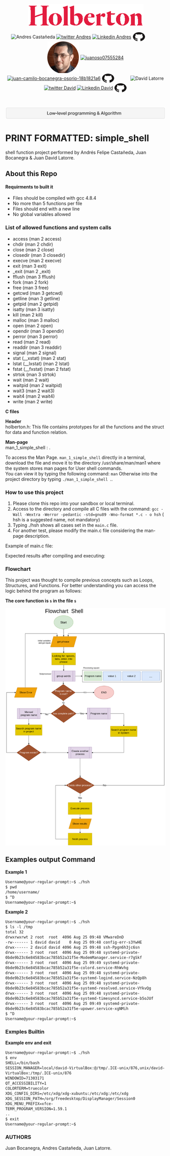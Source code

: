 <p align="center">
    <a href=#><img src="https://raw.githubusercontent.com/jbocane6/logos/main/holberton-logo.png" alt="holberton" /></a></p>
  
  <p align="center">
    <img align="center" src="https://avatars.githubusercontent.com/u/72631957?v=4" alt="Andres Castañeda" height="100" width="100" />
    <a href="https://twitter.com/YxAndres" target="blank"><img align="center" src="https://raw.githubusercontent.com/rahuldkjain/github-profile-readme-generator/master/src/images/icons/Social/twitter.svg" alt="twitter Andres" height="30" width="40" /></a>
    <a href="https://www.linkedin.com/in/andres-castañeda-1426ab197/" target="blank"><img align="center" src="https://raw.githubusercontent.com/rahuldkjain/github-profile-readme-generator/master/src/images/icons/Social/linked-in-alt.svg" alt="Linkedin Andres" height="30" width="40" /></a>
    <a href="https://github.com/4ndr3sxy" target="blank"><img align="center" src="https://raw.githubusercontent.com/devicons/devicon/9f4f5cdb393299a81125eb5127929ea7bfe42889/icons/github/github-original.svg" alt="Github Andres" height="30" width="40" /></a>
    &emsp;&emsp;&emsp;
    <img align="center" src="https://raw.githubusercontent.com/jbocane6/logos/main/foto.png" alt="juan" />
    <a href="https://twitter.com/juanoso07555284" target="blank"><img align="center" src="https://raw.githubusercontent.com/rahuldkjain/github-profile-readme-generator/master/src/images/icons/Social/twitter.svg" alt="juanoso07555284" height="30" width="40" /></a>
    <a href="https://linkedin.com/in/juan-camilo-bocanegra-osorio-18b1821a6" target="blank"><img align="center" src="https://raw.githubusercontent.com/rahuldkjain/github-profile-readme-generator/master/src/images/icons/Social/linked-in-alt.svg" alt="juan-camilo-bocanegra-osorio-18b1821a6" height="30" width="40" /></a>
    <a href="https://github.com/jbocane6" target="blank"><img align="center" src="https://raw.githubusercontent.com/devicons/devicon/9f4f5cdb393299a81125eb5127929ea7bfe42889/icons/github/github-original.svg" alt="Github juan" height="30" width="40" /></a>
    &emsp;&emsp;&emsp;
    <img align="center" src="https://avatars.githubusercontent.com/u/37098293?v=4" alt="David Latorre" height="100" width="100" />
    <a href="https://twitter.com/DavidLa74296325" target="blank"><img align="center" src="https://raw.githubusercontent.com/rahuldkjain/github-profile-readme-generator/master/src/images/icons/Social/twitter.svg" alt="twitter David" height="30" width="40" /></a>
    <a href="https://www.linkedin.com/in/david-latorre-886529203/" target="blank"><img align="center" src="https://raw.githubusercontent.com/rahuldkjain/github-profile-readme-generator/master/src/images/icons/Social/linked-in-alt.svg" alt="Linkedin David" height="30" width="40" /></a>
    <a href="https://github.com/Byakko12" target="blank"><img align="center" src="https://raw.githubusercontent.com/devicons/devicon/9f4f5cdb393299a81125eb5127929ea7bfe42889/icons/github/github-original.svg" alt="Github David" height="30" width="40" /></a>
    </p>  
  <br>
  <p align="center">
    <a href=#><img src="https://raw.githubusercontent.com/jbocane6/logos/main/titulo3.png" alt="titulo" /></a></p>

# PRINT FORMATTED: simple_shell
shell function project performed by Andrés Felipe Castañeda, Juan Bocanegra  &amp; Juan David Latorre.



## About this Repo
#### Requirments to built it
  * Files should be compiled with gcc 4.8.4  
  * No more than 5 functions per file  
  * Files should end with a new line  
  * No global variables allowed  

### List of allowed functions and system calls
  * access (man 2 access)
  * chdir (man 2 chdir)
  * close (man 2 close)
  * closedir (man 3 closedir)
  * execve (man 2 execve)
  * exit (man 3 exit)
  * _exit (man 2 _exit)
  * fflush (man 3 fflush)
  * fork (man 2 fork)
  * free (man 3 free)
  * getcwd (man 3 getcwd)
  * getline (man 3 getline)
  * getpid (man 2 getpid)
  * isatty (man 3 isatty)
  * kill (man 2 kill)
  * malloc (man 3 malloc)
  * open (man 2 open)
  * opendir (man 3 opendir)
  * perror (man 3 perror)
  * read (man 2 read)
  * readdir (man 3 readdir)
  * signal (man 2 signal)
  * stat (__xstat) (man 2 stat)
  * lstat (__lxstat) (man 2 lstat)
  * fstat (__fxstat) (man 2 fstat)
  * strtok (man 3 strtok)
  * wait (man 2 wait)
  * waitpid (man 2 waitpid)
  * wait3 (man 2 wait3)
  * wait4 (man 2 wait4)
  * write (man 2 write)

**C files**  


**Header**  
holberton.h: This file contains prototypes for all the functions and the struct for data and function relation.  

**Man-page**  
man_1_simple_shell : .

To access the Man Page. ` man_1_simple_shell ` directly in a terminal, download the file and move it to the directory /usr/share/man/man1 where the system stores man pages for User shell commands.  
You can view it by typing the following command: ` man `  Otherwise into the project directory by typing `./man_1_simple_shell `..


### How to use this project
  1. Please clone this repo into your sandbox or local terminal.  
  2. Access to the directory and compile all C files with the command: ` gcc -Wall -Wextra -Werror -pedantic -std=gnu89 -Wno-format *.c - o hsh ` ( hsh is a suggested name, not mandatory)  
  3. Typing ./hsh shows all cases set in the ` main.c ` file. 
  4. For another test, please modify the main.c file considering the man-page description.  

Example of main.c file:
>
>
>

Expected results after compiling and executing:

>
>
>


### Flowchart
This project was thought to compile previous concepts such as Loops, Structures, and Functions.
For better understanding you can access the logic behind the program as follows:

**The core function is `s` in the file `s`**


<flowchart _printf>
<a href=#><img src="https://raw.githubusercontent.com/jbocane6/logos/main/simple%20shell.png" /></a>

<flowchart _printspecials>


<flowchart _printmod>

## Examples output Command
**Example 1**
```
Username@your-regular-prompt:~$ ./hsh
$ pwd
/home/username/
$ ^D
Username@your-regular-prompt:~$
```
**Example 2**
```
Username@your-regular-prompt:~$ ./hsh
$ ls -l /tmp 
total 32
drwxrwxrwt 2 root  root  4096 Aug 25 09:48 VMwareDnD
-rw------- 1 david david    0 Aug 25 09:48 config-err-s3YwHE
drwx------ 2 david david 4096 Aug 25 09:48 ssh-Ppgn6h3jc6sn
drwx------ 3 root  root  4096 Aug 25 09:48 systemd-private-0bde9b23c6e84583bcac785b52a31f5e-ModemManager.service-r7gSkf
drwx------ 3 root  root  4096 Aug 25 09:49 systemd-private-0bde9b23c6e84583bcac785b52a31f5e-colord.service-RhWvhg
drwx------ 3 root  root  4096 Aug 25 09:48 systemd-private-0bde9b23c6e84583bcac785b52a31f5e-systemd-logind.service-NzQp8h
drwx------ 3 root  root  4096 Aug 25 09:48 systemd-private-0bde9b23c6e84583bcac785b52a31f5e-systemd-resolved.service-VYkvQg
drwx------ 3 root  root  4096 Aug 25 09:48 systemd-private-0bde9b23c6e84583bcac785b52a31f5e-systemd-timesyncd.service-b5oJUf
drwx------ 3 root  root  4096 Aug 25 09:49 systemd-private-0bde9b23c6e84583bcac785b52a31f5e-upower.service-xgNMih
$ ^D
Username@your-regular-prompt:~$
```
### Exmples Builtin

**Example env and exit**
```
Username@your-regular-prompt:~$ ./hsh
$ env
SHELL=/bin/bash
SESSION_MANAGER=local/david-VirtualBox:@/tmp/.ICE-unix/876,unix/david-VirtualBox:/tmp/.ICE-unix/876
WINDOWID=71303171
QT_ACCESSIBILITY=1
COLORTERM=truecolor
XDG_CONFIG_DIRS=/etc/xdg/xdg-xubuntu:/etc/xdg:/etc/xdg
XDG_SESSION_PATH=/org/freedesktop/DisplayManager/Session0
XDG_MENU_PREFIX=xfce-
TERM_PROGRAM_VERSION=1.59.1
..
$ exit
Username@your-regular-prompt:~$
```


### AUTHORS
Juan Bocanegra, Andres Castañeda, Juan Latorre.